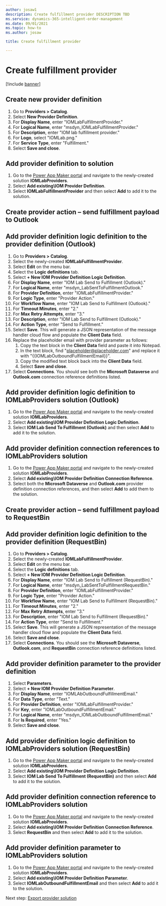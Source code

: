 ```yaml
---
author: josaw1
description: Create fulfillment provider DESCRIPTION TBD
ms.service: dynamics-365-intelligent-order-management
ms.date: 09/01/2021
ms.topic: how-to
ms.author: josaw

title: Create fulfillment provider

---
```


# Create fulfillment provider

[!include [banner](includes/banner.md)]

## Create new provider definition

1. Go to **Providers \> Catalog**.
1. Select **New Provider Definition**.
1. For **Display Name**, enter "IOMLabFulfillmentProvider."
1. For **Logical Name**, enter "msdyn_IOMLabFulfillmentProvider."
1. For **Description**, enter "IOM lab fulfillment provider."
1. For **Logo**, select "IOMLab.png."
1. For **Service Type**, enter "Fulfillment."
1. Select **Save and close**.

## Add provider definition to solution

1. Go to the [Power App Maker portal](https://make.powerapps.com) and navigate to the newly-created solution **IOMLabProviders**.
1. Select **Add existing\IOM Provider Definition**.
1. Select **IOMLabFulfillmentProvider** and then select **Add** to add it to the solution. 

## Create provider action – send fulfillment payload to Outlook



## Add provider definition logic definition to the provider definition (Outlook)

1. Go to **Providers \> Catalog**.
1. Select the newly-created **IOMLabFulfillmentProvider**.
1. Select **Edit** on the menu bar. 
1. Select the **Logic definitions** tab.
1. Select **+ New IOM Provider Definition Logic Definition**.
1. For **Display Name**, enter "IOM Lab Send to Fulfillment (Outlook)."
1. For **Logical Name**, enter "msdyn_LabSentToFulfillmentOutlook."
1. For **Provider Definition**, enter "IOMLabFulfillmentProvider."
1. For **Logic Type**, enter "Provider Action."
1. For **Workflow Name**, enter "IOM Lab Send to Fulfillment (Outlook)."
1. For **Timeout Minutes**, enter "2."
1. For **Max Retry Attempts**, enter "3."
1. For **Description**, enter "IOM Lab Send to Fulfillment (Outlook)."
1. For **Action Type**, enter "Send to Fulfillment."
1. Select **Save**. This will generate a JSON representation of the message handler cloud flow and populate the **Client Data** field.
1. Replace the placeholder email with provider parameter as follows:
    1. Copy the text block in the **Client Data** field and paste it into Notepad. 
    1. In the text block, find "placeholder@placeholder.com" and replace it with "{{IOMLabOutboundFulfillmentEmail}}".
    1. Copy the modified text block back into the **Client Data** field.
    1. Select **Save and close**.
1. Select **Connections**. You should see both the **Microsoft Dataverse** and **Outlook.com** connection reference definitions listed.

## Add provider definition logic definition to IOMLabProviders solution (Outlook)

1. Go to the [Power App Maker portal](https://make.powerapps.com) and navigate to the newly-created solution **IOMLabProviders**.
1. Select **Add existing\IOM Provider Definition Logic Definition**.
1. Select **IOM Lab Send To Fulfillment (Outlook)** and then select **Add** to add it to the solution. 

## Add provider definition connection references to IOMLabProviders solution

1. Go to the [Power App Maker portal](https://make.powerapps.com) and navigate to the newly-created solution **IOMLabProviders**.
1. Select **Add existing\IOM Provider Definition Connection Reference**.
1. Select both the **Microsoft Dataverse** and **Outlook.com** provider definition connection references, and then select **Add** to add them to the solution. 

## Create provider action – send fulfillment payload to RequestBin



## Add provider definition logic definition to the provider definition (RequestBin)

1. Go to **Providers \> Catalog**.
1. Select the newly-created **IOMLabFulfillmentProvider**.
1. Select **Edit** on the menu bar. 
1. Select the **Logic definitions** tab.
1. Select **+ New IOM Provider Definition Logic Definition**.
1. For **Display Name**, enter "IOM Lab Send to Fulfillment (RequestBin)."
1. For **Logical Name**, enter "msdyn_LabSentToFulfillmentRequestBin."
1. For **Provider Definition**, enter "IOMLabFulfillmentProvider."
1. For **Logic Type**, enter "Provider Action."
1. For **Workflow Name**, enter "IOM Lab Send to Fulfillment (RequestBin)."
1. For **Timeout Minutes**, enter "2."
1. For **Max Retry Attempts**, enter "3."
1. For **Description**, enter "IOM Lab Send to Fulfillment (RequestBin)."
1. For **Action Type**, enter "Send to Fulfillment."
1. Select **Save**. This will generate a JSON representation of the message handler cloud flow and populate the **Client Data** field.
1. Select **Save and close**.
1. Select **Connections**. You should see the **Microsoft Dataverse**, **Outlook.com**, and **RequestBin** connection reference definitions listed.

## Add provider definition parameter to the provider definition

1. Select **Parameters**. 
1. Select **+ New IOM Provider Definition Parameter**.
1. For **Display Name**, enter "IOMLAbOutboundFulfillmentEmail."
1. For **Data Type**, enter "Text."
1. For **Provider Definition**, enter "IOMLabFulfillmentProvider."
1. For **Key**, enter "IOMLabOutboundFulfillmentEmail."
1. For **Logical Name**, enter "msdyn_IOMLabOutboundFulfillmentEmail."
1. For **Is Required**, enter "Yes."
1. Select **Save and close**.

## Add provider definition logic definition to IOMLabProviders solution (RequestBin)

1. Go to the [Power App Maker portal](https://make.powerapps.com) and navigate to the newly-created solution **IOMLabProviders**.
1. Select **Add existing\IOM Provider Definition Logic Definition**.
1. Select **IOM Lab Send To Fulfillment (RequestBin)** and then select **Add** to add it to the solution. 

## Add provider definition connection reference to IOMLabProviders solution

1. Go to the [Power App Maker portal](https://make.powerapps.com) and navigate to the newly-created solution **IOMLabProviders**.
1. Select **Add existing\IOM Provider Definition Connection Reference**.
1. Select **RequestBin** and then select **Add** to add it to the solution.

## Add provider definition parameter to IOMLabProviders solution

1. Go to the [Power App Maker portal](https://make.powerapps.com) and navigate to the newly-created solution **IOMLabProviders**.
1. Select **Add existing\IOM Provider Definition Parameter**.
1. Select **IOMLabOutboundFulfillmentEmail** and then select **Add** to add it to the solution.

Next step: [Export provider solution](export-provider-solution.md)
